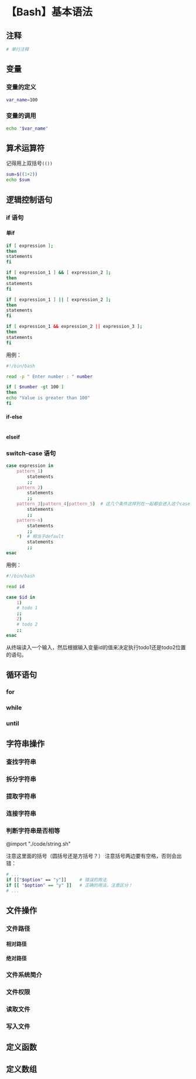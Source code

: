 # 【Bash】基本语法

## 注释

```bash
# 单行注释
```

## 变量

### 变量的定义

```bash
var_name=100
```

### 变量的调用

```bash
echo "$var_name"
```

## 算术运算符

记得用上双括号`(())`

```bash
sum=$((1+2))
echo $sum
```

## 逻辑控制语句

### if 语句

#### 单if

```bash
if [ expression ];  
then  
statements  
fi
```

```bash
if [ expression_1 ] && [ expression_2 ];  
then  
statements  
fi
```

```bash
if [ expression_1 ] || [ expression_2 ];  
then  
statements  
fi
```

```bash
if [ expression_1 && expression_2 || expression_3 ];  
then  
statements  
fi
```

用例：

```bash
#!/bin/bash  

read -p " Enter number : " number  

if [ $number -gt 100 ]  
then  
echo "Value is greater than 100"  
fi
```

#### if-else

```bash

```

#### elseif



### switch-case 语句

```bash
case expression in  
    pattern_1)  
        statements  
        ;;  
    pattern_2)  
        statements  
        ;;  
    pattern_3|pattern_4|pattern_5)  # 这几个条件这样列在一起都会进入这个case分支
        statements  
        ;;  
    pattern-n)  
        statements  
        ;;  
    *)  # 相当于default
        statements  
        ;;  
esac
```

用例：

```bash
#!/bin/bash

read id

case $id in
    1)
    # todo 1
    ;;
    2)
    # todo 2
    ;;
esac
```

从终端读入一个输入，然后根据输入变量id的值来决定执行todo1还是todo2位置的语句。

## 循环语句

### for

### while

### until

## 字符串操作

### 查找字符串

### 拆分字符串

### 提取字符串

### 连接字符串

### 判断字符串是否相等

@import "./code/string.sh"

注意这里面的括号（圆括号还是方括号？）
注意括号两边要有空格，否则会出错：

```bash
# ...
if [["$option" == "y"]]     # 错误的用法
if [[ "$option" == "y" ]]   # 正确的用法，注意区分！
# ...
```

## 文件操作

### 文件路径

#### 相对路径

#### 绝对路径

### 文件系统简介

### 文件权限
### 读取文件

### 写入文件

## 定义函数

## 定义数组
